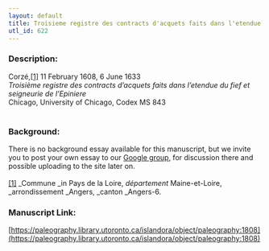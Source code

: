 ```yaml
---
layout: default
title: Troisieme registre des contracts d'acquets faits dans l'etendue du fief et seigneurie de l'Epiniere
utl_id: 622
---
```


### Description:

Corzé,<a id="_ftnref1">[[1]](#_ftn1)</a> 11 February 1608, 6 June 1633<br>
_Troisième registre des contracts d’acquets faits dans l’etendue du fief et seigneurie de l’Epiniere_<br>
Chicago, University of Chicago, Codex MS 843<br>
 <br>


### Background:

There is no background essay available for this manuscript, but we invite you to post your own essay to our [Google group](https://paleography.library.utoronto.ca/content/group-work), for discussion there and possible uploading to the site later on.<br><br>
<a id="_ftn1">[[1]](#_ftnref1)</a> _Commune _in Pays de la Loire, _département_ Maine-et-Loire, _arrondissement _Angers, _canton _Angers-6. <br>


### Manuscript Link:

[https://paleography.library.utoronto.ca/islandora/object/paleography:1808](https://paleography.library.utoronto.ca/islandora/object/paleography:1808)